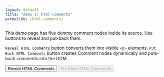 ```yaml
---
layout: default
title: "demo 1: html-comments"
permalink: /html-comments/
---
```


This demo page has five dummy comment nodes inside its source. Use buttons to reveal and put-back them.

`Reveal HTML Comments` button converts them into visible `<p>` elements. `Put Back HTML Comments` button creates Comment nodes dynamically and puts-back comments into the DOM.

<!-- [1] @todo rename "Javascript" with "JavaScript" at the header -->

<!-- [2] @todo Check this blog page link after deployment -->

<!-- [3] inline navigation for home page -->

<!-- [4] Case 0 is this page, "Reveal HTML Comments" button will make comments visible -->

<!-- [5] Add open devtools note to sub pages also -->

<div> 
  <button id="reveal-comments" title="Reveal HTML Comments">Reveal HTML Comments</button>
  <button id="put-back-comments" title="Put Back HTML Comments" disabled>Put Back HTML Comments</button>
</div>